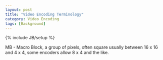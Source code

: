 ```yaml
---
layout: post
title: "Video Encoding Terminology"
category: Video Encoding
tags: [Background]
---
```

{% include JB/setup %}

MB - Macro Block, a group of pixels, often square usually between 16 x 16 and 4 x 4, some encoders allow 8 x 4 and the like.
